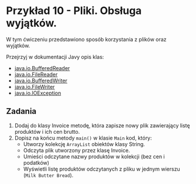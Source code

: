 # Przykład 10 - Pliki. Obsługa wyjątków.

W tym ćwiczeniu przedstawiono sposób korzystania z plików oraz wyjątków. 

Przejrzyj w dokumentacji Javy opis klas:
- [java.io.BufferedReader](https://docs.oracle.com/en/java/javase/11/docs/api/java.base/java/io/BufferedReader.html)
- [java.io.FileReader](https://docs.oracle.com/en/java/javase/11/docs/api/java.base/java/io/FileReader.html)
- [java.io.BufferedWriter](https://docs.oracle.com/en/java/javase/11/docs/api/java.base/java/io/BufferedWriter.html)
- [java.io.FileWriter](https://docs.oracle.com/en/java/javase/11/docs/api/java.base/java/io/FileWriter.html)
- [java.io.IOException](https://docs.oracle.com/en/java/javase/11/docs/api/java.base/java/io/IOException.html)


## Zadania

1. Dodaj do klasy Invoice metodę, która zapisze nowy plik zawierający listę produktów i ich cen brutto.
2. Dopisz na końcu metody `main()` w klasie `Main` kod, który:
   - Utworzy kolekcję `ArrayList` obiektów klasy String.
   - Odczyta plik utworzony przez klasę Invoice.
   - Umieści odczytane nazwy produktów w kolekcji (bez cen i podatków)
   - Wyświetli listę produktów odczytanych z pliku w jednym wierszu (`Milk Butter Bread`).
